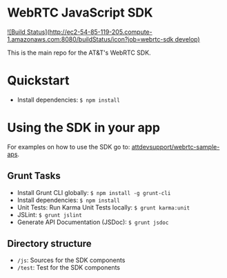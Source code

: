 # WebRTC JavaScript SDK

[![Build Status](http://ec2-54-85-119-205.compute-1.amazonaws.com:8080/buildStatus/icon?job=webrtc-sdk develop)](http://ec2-54-85-119-205.compute-1.amazonaws.com:8080/job/webrtc-sdk%20develop/)

This is the main repo for the AT&T's WebRTC SDK.

# Quickstart

* Install dependencies: `$ npm install`

# Using the SDK in your app

For examples on how to use the SDK go to: [attdevsupport/webrtc-sample-aps](https://github.com/attdevsupport/webrtc-sample-apps).


## Grunt Tasks

* Install Grunt CLI globally: `$ npm install -g grunt-cli`
* Install dependencies: `$ npm install`
* Unit Tests: Run Karma Unit Tests locally: `$ grunt karma:unit`
* JSLint: `$ grunt jslint`
* Generate API Documentation (JSDoc): `$ grunt jsdoc`

## Directory structure

* `/js`: Sources for the SDK components
* `/test`: Test for the SDK components
